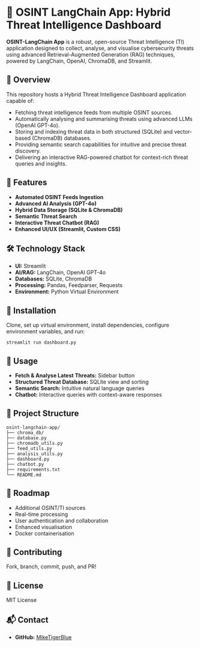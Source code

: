 
# 🚀 OSINT LangChain App: Hybrid Threat Intelligence Dashboard

**OSINT-LangChain App** is a robust, open-source Threat Intelligence (TI) application designed to collect, analyse, and visualise cybersecurity threats using advanced Retrieval-Augmented Generation (RAG) techniques, powered by LangChain, OpenAI, ChromaDB, and Streamlit.

## 📌 Overview
This repository hosts a Hybrid Threat Intelligence Dashboard application capable of:
- Fetching threat intelligence feeds from multiple OSINT sources.
- Automatically analysing and summarising threats using advanced LLMs (OpenAI GPT-4o).
- Storing and indexing threat data in both structured (SQLite) and vector-based (ChromaDB) databases.
- Providing semantic search capabilities for intuitive and precise threat discovery.
- Delivering an interactive RAG-powered chatbot for context-rich threat queries and insights.

## 🎯 Features
- **Automated OSINT Feeds Ingestion**
- **Advanced AI Analysis (GPT-4o)**
- **Hybrid Data Storage (SQLite & ChromaDB)**
- **Semantic Threat Search**
- **Interactive Threat Chatbot (RAG)**
- **Enhanced UI/UX (Streamlit, Custom CSS)**

## 🛠️ Technology Stack
- **UI:** Streamlit
- **AI/RAG:** LangChain, OpenAI GPT-4o
- **Databases:** SQLite, ChromaDB
- **Processing:** Pandas, Feedparser, Requests
- **Environment:** Python Virtual Environment

## 🚧 Installation
Clone, set up virtual environment, install dependencies, configure environment variables, and run:
```
streamlit run dashboard.py
```

## 🚀 Usage
- **Fetch & Analyse Latest Threats:** Sidebar button
- **Structured Threat Database:** SQLite view and sorting
- **Semantic Search:** Intuitive natural language queries
- **Chatbot:** Interactive queries with context-aware responses

## 📁 Project Structure
```
osint-langchain-app/
├── chroma_db/
├── database.py
├── chromadb_utils.py
├── feed_utils.py
├── analysis_utils.py
├── dashboard.py
├── chatbot.py
├── requirements.txt
└── README.md
```

## 📌 Roadmap
- Additional OSINT/TI sources
- Real-time processing
- User authentication and collaboration
- Enhanced visualisation
- Docker containerisation

## 🤝 Contributing
Fork, branch, commit, push, and PR!

## 📝 License
MIT License

## 📬 Contact
- **GitHub:** [MikeTigerBlue](https://github.com/miketigerblue)
